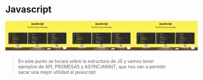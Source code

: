 # Javascript 

<div style="display: flex; justify-content: space-evenly; margin-bottom: 25px;">
  <img src="img/js.jpg" width=200px>
  <img src="img/js.jpg" width=200px>
  <img src="img/js.jpg" width=200px>
</div>

> En este punto se tocara sobre la estructura de JS y vamos tener ejemplos de  API, PROMESAS y ASYNC/AWAIT, que nos van a permitir sacar una mejor utilidad al javascript.


